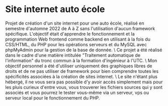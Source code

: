 # Site internet auto école
Projet de création d'un site internet pour une auto école, réalisé en semestre d'automne 2022 de A à Z sans l'utilisation d'aucun framework spécifique. L'objectif était d'apprendre le fonctionnement et la programmation Web frontend comme backend en utilisant à la fois du CSS/HTML, du PHP pour les opérations serveurs et du MySQL avec phpMyAdmin pour la gestion de la base de donnée. 
\ Ce projet a été réalisé dans le cadre d'une matière intitulée "Traitement automatique de l'information" du tronc commun à la formation d'ingénieur à l'UTC.
\ Mon objectif personnel a été d'utiliser uniquement des graphiques libres de droits et de ne pas utiliser de framework pour bien comprendre toutes les spécificités associées à la création de sites internet.
\ Le site n'étant plus hébergé, il ne vous sera pas possible d'y avoir accès simplement mais pour les pluis curieux d'entre vous, vous trouverer les fichiers sources qui y sont associés et vous pourrez le tester vous-même via un serveur, vps ou serveur local pour le fonctionnement du PHP.
